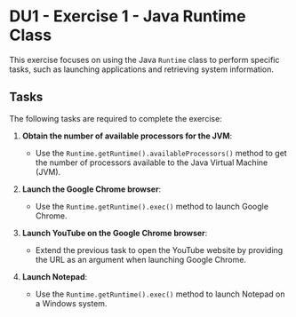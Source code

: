# DU1 - Exercise 1 - Java Runtime Class

This exercise focuses on using the Java `Runtime` class to perform specific tasks, such as launching applications and retrieving system information.

## Tasks

The following tasks are required to complete the exercise:

1. **Obtain the number of available processors for the JVM**:
    - Use the `Runtime.getRuntime().availableProcessors()` method to get the number of processors available to the Java Virtual Machine (JVM).

2. **Launch the Google Chrome browser**:
    - Use the `Runtime.getRuntime().exec()` method to launch Google Chrome.

3. **Launch YouTube on the Google Chrome browser**:
    - Extend the previous task to open the YouTube website by providing the URL as an argument when launching Google Chrome.

4. **Launch Notepad**:
    - Use the `Runtime.getRuntime().exec()` method to launch Notepad on a Windows system.